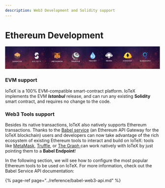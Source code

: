 ```yaml
---
description: Web3 Development and Solidity support
---
```


# Ethereum Development

![](../.gitbook/assets/image%20%2859%29.png)

### EVM support

IoTeX is a 100% EVM-compatible smart-contract platform. IoTeX implements the EVM _**Istanbul**_ release, and can run any existing **Solidity** smart contract, and requires no change to the code. 

### Web3 Tools support

Besides its native transactions, IoTeX also natively supports Ethereum transactions. Thanks to the [Babel service](../reference/babel-web3-api.md) \(an Ethereum API Gateway for the IoTeX blockchain\) users and developers can now take advantage of the rich ecosystem of existing Ethereum tools to interact and build on IoTeX: tools like [MetaMask](../get-started/iotex-wallets/metamask.md), [Truffle](truffle.md), or [The Graph ](subgraph.md)can work natively with IoTeX by just pointing them to a **Babel Endpoint**!

In the following section, we will see how to configure the most popular Ethereum tools to be used on IoTeX. For more information, check out the Babel Service API documentation:

{% page-ref page="../reference/babel-web3-api.md" %}

